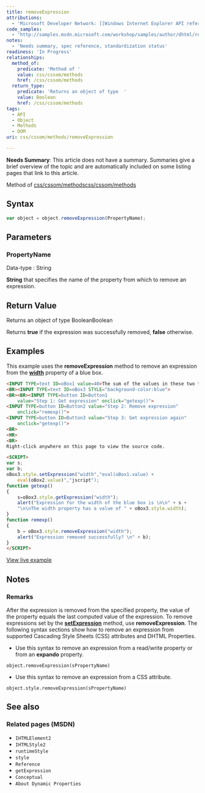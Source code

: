 ```yaml
---
title: removeExpression
attributions:
  - 'Microsoft Developer Network: [[Windows Internet Explorer API reference](http://msdn.microsoft.com/en-us/library/ie/hh828809%28v=vs.85%29.aspx) Article]'
code_samples:
  - 'http://samples.msdn.microsoft.com/workshop/samples/author/dhtml/refs/removeExpression.htm'
notes:
  - 'Needs summary, spec reference, standardization status'
readiness: 'In Progress'
relationships:
  method_of:
    predicate: 'Method of '
    value: css/cssom/methods
    href: /css/cssom/methods
  return_type:
    predicate: 'Returns an object of type  '
    value: Boolean
    href: /css/cssom/methods
tags:
  - API
  - Object
  - Methods
  - DOM
uri: css/cssom/methods/removeExpression

---
```

**Needs Summary**: This article does not have a summary. Summaries give a brief overview of the topic and are automatically included on some listing pages that link to this article.

Method of [css/cssom/methods](/css/cssom/methods)[css/cssom/methods](/css/cssom/methods)

## Syntax

``` js
var object = object.removeExpression(PropertyName);
```

## Parameters

### PropertyName

 Data-type
:   String

**String** that specifies the name of the property from which to remove an expression.

## Return Value

Returns an object of type BooleanBoolean

Returns **true** if the expression was successfully removed, **false** otherwise.

## Examples

This example uses the **removeExpression** method to remove an expression from the [**width**](/css/properties/width) property of a blue box.

``` html
<INPUT TYPE=text ID=oBox1 value=40>The sum of the values in these two text boxes determines the width <BR><INPUT TYPE=text ID=oBox2 value=40>of the blue text box below.
<BR><INPUT TYPE=text ID=oBox3 STYLE="background-color:blue">
<BR><BR><INPUT TYPE=button ID=Button1
    value="Step 1: Get expression" onclick="getexp()">
<INPUT TYPE=button ID=Button2 value="Step 2: Remove expression"
    onclick="remexp()">
<INPUT TYPE=button ID=Button3 value="Step 3: Get expression again"
    onclick="getexp()">
<BR>
<HR>
<BR>
Right-click anywhere on this page to view the source code.

<SCRIPT>
var s;
var b;
oBox3.style.setExpression("width","eval(oBox1.value) +
    eval(oBox2.value)","jscript");
function getexp()
{
    s=oBox3.style.getExpression("width");
    alert("Expression for the width of the blue box is \n\n" + s +
    "\n\nThe width property has a value of " + oBox3.style.width);
}
function remexp()
{
    b = oBox3.style.removeExpression("width");
    alert("Expression removed successfully? \n" + b);
}
</SCRIPT>
```

[View live example](http://samples.msdn.microsoft.com/workshop/samples/author/dhtml/refs/removeExpression.htm)

## Notes

### Remarks

After the expression is removed from the specified property, the value of the property equals the last computed value of the expression. To remove expressions set by the [**setExpression**](/css/cssom/methods/setExpression) method, use **removeExpression**. The following syntax sections show how to remove an expression from supported Cascading Style Sheets (CSS) attributes and DHTML Properties.

-   Use this syntax to remove an expression from a read/write property or from an **expando** property.

`object.removeExpression(sPropertyName)`

-   Use this syntax to remove an expression from a CSS attribute.

`object.style.removeExpression(sPropertyName)`

## See also

### Related pages (MSDN)

-   `IHTMLElement2`
-   `IHTMLStyle2`
-   `runtimeStyle`
-   `style`
-   `Reference`
-   `getExpression`
-   `Conceptual`
-   `About Dynamic Properties`
